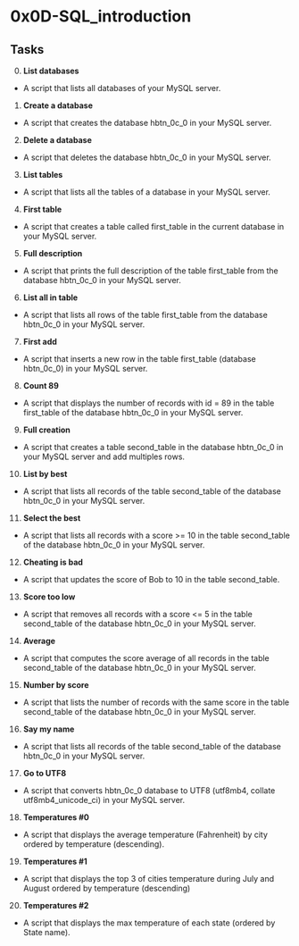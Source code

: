 # 0x0D-SQL_introduction

## Tasks

0. **List databases**
* A script that lists all databases of your MySQL server.

1. **Create a database**
* A script that creates the database hbtn_0c_0 in your MySQL server.

2. **Delete a database**
* A script that deletes the database hbtn_0c_0 in your MySQL server.

3. **List tables**
* A script that lists all the tables of a database in your MySQL server.

4. **First table**
* A script that creates a table called first_table in the current database in your MySQL server.

5. **Full description**
* A script that prints the full description of the table first_table from the database hbtn_0c_0 in your MySQL server.

6. **List all in table**
* A script that lists all rows of the table first_table from the database hbtn_0c_0 in your MySQL server.

7. **First add**
* A script that inserts a new row in the table first_table (database hbtn_0c_0) in your MySQL server.

8. **Count 89**
* A script that displays the number of records with id = 89 in the table first_table of the database hbtn_0c_0 in your MySQL server.

9. **Full creation**
* A script that creates a table second_table in the database hbtn_0c_0 in your MySQL server and add multiples rows.

10. **List by best**
* A script that lists all records of the table second_table of the database hbtn_0c_0 in your MySQL server.

11. **Select the best**
* A script that lists all records with a score >= 10 in the table second_table of the database hbtn_0c_0 in your MySQL server.

12. **Cheating is bad**
* A script that updates the score of Bob to 10 in the table second_table.

13. **Score too low**
* A script that removes all records with a score <= 5 in the table second_table of the database hbtn_0c_0 in your MySQL server.

14. **Average**
* A script that computes the score average of all records in the table second_table of the database hbtn_0c_0 in your MySQL server.

15. **Number by score**
* A script that lists the number of records with the same score in the table second_table of the database hbtn_0c_0 in your MySQL server.

16. **Say my name**
* A script that lists all records of the table second_table of the database hbtn_0c_0 in your MySQL server.

17. **Go to UTF8**
* A script that converts hbtn_0c_0 database to UTF8 (utf8mb4, collate utf8mb4_unicode_ci) in your MySQL server.

18. **Temperatures #0**
* A script that displays the average temperature (Fahrenheit) by city ordered by temperature (descending).

19. **Temperatures #1**
* A script that displays the top 3 of cities temperature during July and August ordered by temperature (descending)

20. **Temperatures #2**
* A script that displays the max temperature of each state (ordered by State name).
